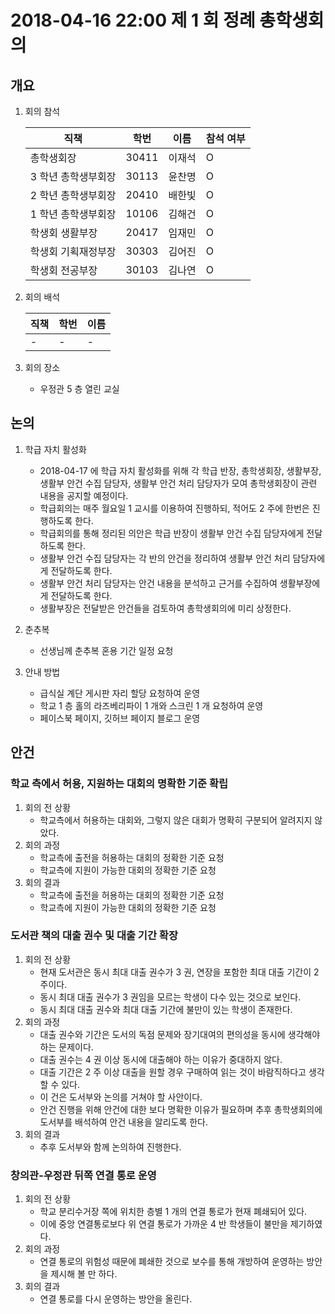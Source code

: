 # 2018-04-16 22:00 제 1 회 정례 총학생회의

## 개요

1.  회의 참석

    | 직책                | 학번  | 이름   | 참석 여부 |
    | ------------------- | ----- | ------ | --------- |
    | 총학생회장          | 30411 | 이재석 | O         |
    | 3 학년 총학생부회장 | 30113 | 윤찬명 | O         |
    | 2 학년 총학생부회장 | 20410 | 배한빛 | O         |
    | 1 학년 총학생부회장 | 10106 | 김해건 | O         |
    | 학생회 생활부장     | 20417 | 임재민 | O         |
    | 학생회 기획재정부장 | 30303 | 김어진 | O         |
    | 학생회 전공부장     | 30103 | 김나연 | O         |

1.  회의 배석

    | 직책 | 학번 | 이름 |
    | ---- | ---- | ---- |
    | -    | -    | -    |

1.  회의 장소

    *   우정관 5 층 열린 교실

## 논의

1.  학급 자치 활성화

    *   2018-04-17 에 학급 자치 활성화를 위해 각 학급 반장, 총학생회장, 생활부장, 생활부 안건 수집 담당자, 생활부 안건 처리 담당자가 모여 총학생회장이 관련 내용을 공지할 예정이다.
    *   학급회의는 매주 월요일 1 교시를 이용하여 진행하되, 적어도 2 주에 한번은 진행하도록 한다.
    *   학급회의를 통해 정리된 의안은 학급 반장이 생활부 안건 수집 담당자에게 전달하도록 한다.
    *   생활부 안건 수집 담당자는 각 반의 안건을 정리하여 생활부 안건 처리 담당자에게 전달하도록 한다.
    *   생활부 안건 처리 담당자는 안건 내용을 분석하고 근거를 수집하여 생활부장에게 전달하도록 한다.
    *   생활부장은 전달받은 안건들을 검토하여 총학생회의에 미리 상정한다.

1.  춘추복

    *   선생님께 춘추복 혼용 기간 일정 요청

1.  안내 방법
    *   급식실 계단 게시판 자리 할당 요청하여 운영
    *   학교 1 층 홀의 라즈베리파이 1 개와 스크린 1 개 요청하여 운영
    *   페이스북 페이지, 깃허브 페이지 블로그 운영

## 안건

### 학교 측에서 허용, 지원하는 대회의 명확한 기준 확립

1.  회의 전 상황
    *   학교측에서 허용하는 대회와, 그렇지 않은 대회가 명확히 구분되어 알려지지 않았다.
1.  회의 과정
    *   학교측에 출전을 허용하는 대회의 정확한 기준 요청
    *   학교측에 지원이 가능한 대회의 정확한 기준 요청
1.  회의 결과
    *   학교측에 출전을 허용하는 대회의 정확한 기준 요청
    *   학교측에 지원이 가능한 대회의 정확한 기준 요청

### 도서관 책의 대출 권수 및 대출 기간 확장

1.  회의 전 상황
    *   현재 도서관은 동시 최대 대출 권수가 3 권, 연장을 포함한 최대 대출 기간이 2 주이다.
    *   동시 최대 대출 권수가 3 권임을 모르는 학생이 다수 있는 것으로 보인다.
    *   동시 최대 대출 권수와 최대 대출 기간에 불만이 있는 학생이 존재한다.
1.  회의 과정
    *   대출 권수와 기간은 도서의 독점 문제와 장기대여의 편의성을 동시에 생각해야 하는 문제이다.
    *   대출 권수는 4 권 이상 동시에 대출해야 하는 이유가 중대하지 않다.
    *   대출 기간은 2 주 이상 대출을 원할 경우 구매하여 읽는 것이 바람직하다고 생각할 수 있다.
    *   이 건은 도서부와 논의를 거쳐야 할 사안이다.
    *   안건 진행을 위해 안건에 대한 보다 명확한 이유가 필요하며 추후 총학생회의에 도서부를 배석하여 안건 내용을 알리도록 한다.
1.  회의 결과
    *   추후 도서부와 함께 논의하여 진행한다.

### 창의관-우정관 뒤쪽 연결 통로 운영

1.  회의 전 상황
    *   학교 분리수거장 쪽에 위치한 층별 1 개의 연결 통로가 현재 폐쇄되어 있다.
    *   이에 중앙 연결통로보다 위 연결 통로가 가까운 4 반 학생들이 불만을 제기하였다.
1.  회의 과정
    *   연결 통로의 위험성 때문에 폐쇄한 것으로 보수를 통해 개방하여 운영하는 방안을 제시해 볼 만 하다.
1.  회의 결과
    *   연결 통로를 다시 운영하는 방안을 올린다.
